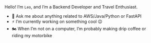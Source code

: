 Hello! I’m `Leo`, and I’m a Backend Developer and Travel Enthusiast.

- 💬&nbsp;Ask me about anything related to AWS/Java/Python or FastAPI 
- ⚡&nbsp;I’m currently working on something cool :wink:
- 🏍️&nbsp;When I’m not on a computer, I’m probably making drip coffee or riding my motorbike 
